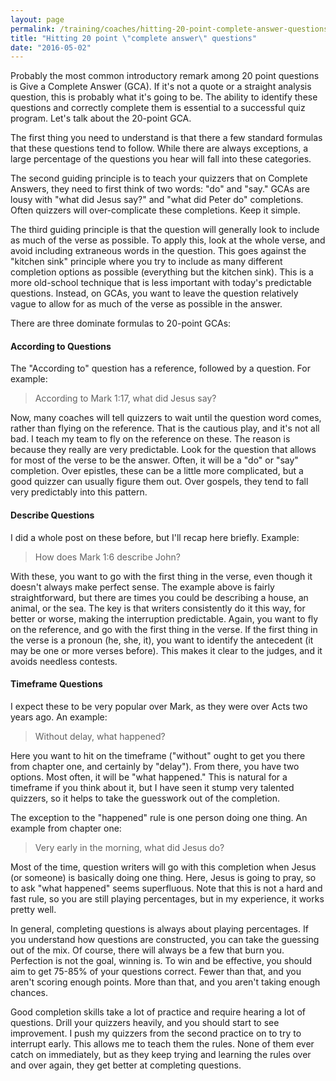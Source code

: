 ```yaml
---
layout: page
permalink: /training/coaches/hitting-20-point-complete-answer-questions/
title: "Hitting 20 point \"complete answer\" questions"
date: "2016-05-02"
---
```


Probably the most common introductory remark among 20 point questions is Give a Complete Answer (GCA). If it's not a quote or a straight analysis question, this is probably what it's going to be. The ability to identify these questions and correctly complete them is essential to a successful quiz program. Let's talk about the 20-point GCA.

The first thing you need to understand is that there a few standard formulas that these questions tend to follow. While there are always exceptions, a large percentage of the questions you hear will fall into these categories.

The second guiding principle is to teach your quizzers that on Complete Answers, they need to first think of two words: "do" and "say." GCAs are lousy with "what did Jesus say?" and "what did Peter do" completions. Often quizzers will over-complicate these completions. Keep it simple.

The third guiding principle is that the question will generally look to include as much of the verse as possible. To apply this, look at the whole verse, and avoid including extraneous words in the question. This goes against the "kitchen sink" principle where you try to include as many different completion options as possible (everything but the kitchen sink). This is a more old-school technique that is less important with today's predictable questions. Instead, on GCAs, you want to leave the question relatively vague to allow for as much of the verse as possible in the answer.

There are three dominate formulas to 20-point GCAs:

#### According to Questions

The "According to" question has a reference, followed by a question. For example:

> According to Mark 1:17, what did Jesus say?

Now, many coaches will tell quizzers to wait until the question word comes, rather than flying on the reference. That is the cautious play, and it's not all bad. I teach my team to fly on the reference on these. The reason is because they really are very predictable. Look for the question that allows for most of the verse to be the answer. Often, it will be a "do" or "say" completion. Over epistles, these can be a little more complicated, but a good quizzer can usually figure them out. Over gospels, they tend to fall very predictably into this pattern.

#### Describe Questions

I did a whole post on these before, but I'll recap here briefly. Example:

> How does Mark 1:6 describe John?

With these, you want to go with the first thing in the verse, even though it doesn't always make perfect sense. The example above is fairly straightforward, but there are times you could be describing a house, an animal, or the sea. The key is that writers consistently do it this way, for better or worse, making the interruption predictable. Again, you want to fly on the reference, and go with the first thing in the verse. If the first thing in the verse is a pronoun (he, she, it), you want to identify the antecedent (it may be one or more verses before). This makes it clear to the judges, and it avoids needless contests.

#### Timeframe Questions

I expect these to be very popular over Mark, as they were over Acts two years ago. An example:

> Without delay, what happened?

Here you want to hit on the timeframe ("without" ought to get you there from chapter one, and certainly by "delay"). From there, you have two options. Most often, it will be "what happened." This is natural for a timeframe if you think about it, but I have seen it stump very talented quizzers, so it helps to take the guesswork out of the completion.

The exception to the "happened" rule is one person doing one thing. An example from chapter one:

> Very early in the morning, what did Jesus do?

Most of the time, question writers will go with this completion when Jesus (or someone) is basically doing one thing. Here, Jesus is going to pray, so to ask "what happened" seems superfluous. Note that this is not a hard and fast rule, so you are still playing percentages, but in my experience, it works pretty well.

In general, completing questions is always about playing percentages. If you understand how questions are constructed, you can take the guessing out of the mix. Of course, there will always be a few that burn you. Perfection is not the goal, winning is. To win and be effective, you should aim to get 75-85% of your questions correct. Fewer than that, and you aren't scoring enough points. More than that, and you aren't taking enough chances.

Good completion skills take a lot of practice and require hearing a lot of questions. Drill your quizzers heavily, and you should start to see improvement. I push my quizzers from the second practice on to try to interrupt early. This allows me to teach them the rules. None of them ever catch on immediately, but as they keep trying and learning the rules over and over again, they get better at completing questions.
